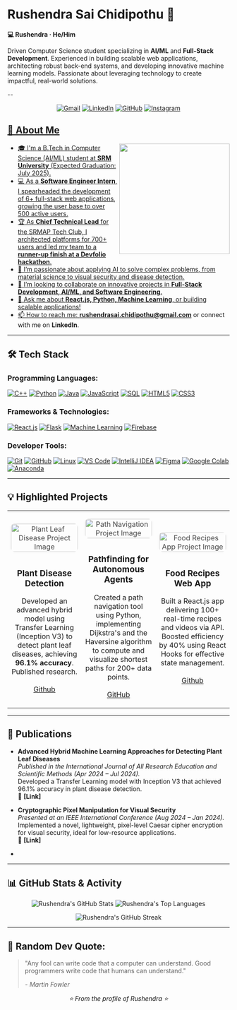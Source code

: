 # Rushendra Sai Chidipothu 👋
**💻 Rushendra · He/Him**

Driven Computer Science student specializing in **AI/ML** and **Full-Stack Development**. Experienced in building scalable web applications, architecting robust back-end systems, and developing innovative machine learning models. Passionate about leveraging technology to create impactful, real-world solutions.

--


<p align="center">
  <a href="mailto:rushendrasai.chidipothu@gmail.com"><img src="https://img.shields.io/badge/Gmail-D14836?style=for-the-badge&logo=gmail&logoColor=white" alt="Gmail"/></a>
  <a href="https://www.linkedin.com/in/rushendra-chidipothu-42065521b/"><img src="https://img.shields.io/badge/LinkedIn-0077B5?style=for-the-badge&logo=linkedin&logoColor=white" alt="LinkedIn"/></a>
  <a href="https://github.com/Rushendra69"><img src="https://img.shields.io/badge/GitHub-100000?style=for-the-badge&logo=github&logoColor=white" alt="GitHub"/></a>
  <a href="https://www.instagram.com/c_rushendra_?igsh=ZTJuZjF0d2ttcDNm"><img src="https://img.shields.io/badge/Instagram-E4405F?style=for-the-badge&logo=instagram&logoColor=white" alt="Instagram"/>
</p>



## 🚀 About Me

<picture>
  <source media="(prefers-color-scheme: dark)" srcset="https://raw.githubusercontent.com/udaykrizzz19/udaykrizzz19/main/developer_dark.svg">
  <source media="(prefers-color-scheme: light)" srcset="https://raw.githubusercontent.com/udaykrizzz19/udaykrizzz19/main/developer_light.svg">
  <img align="right" height="250" src="https://raw.githubusercontent.com/udaykrizzz19/udaykrizzz19/main/developer_light.svg">
</picture>
<!-- 💡 You can create new SVGs using tools like https://profilinator.rishav.dev/ -->

*   🎓 I'm a B.Tech in Computer Science (AI/ML) student at **SRM University** (Expected Graduation: July 2025).
*   💻 As a **Software Engineer Intern**, I spearheaded the development of 6+ full-stack web applications, growing the user base to over 500 active users.
*   🏆 As **Chief Technical Lead** for the SRMAP Tech Club, I architected platforms for 700+ users and led my team to a **runner-up finish at a Devfolio hackathon**.
*   🌱 I’m passionate about applying AI to solve complex problems, from material science to visual security and disease detection.
*   👯 I’m looking to collaborate on innovative projects in **Full-Stack Development, AI/ML, and Software Engineering**.
*   💬 Ask me about **React.js, Python, Machine Learning**, or building scalable applications!
*   📫 How to reach me: **rushendrasai.chidipothu@gmail.com** or connect with me on **LinkedIn**.

---

## 🛠️ Tech Stack

### Programming Languages:
<p align="left">
  <a href="https://isocpp.org/" target="_blank" rel="noreferrer"><img src="https://img.shields.io/badge/C%2B%2B-00599C?style=for-the-badge&logo=cplusplus&logoColor=white" alt="C++"></a>
  <a href="https://www.python.org" target="_blank" rel="noreferrer"><img src="https://img.shields.io/badge/Python-3776AB?style=for-the-badge&logo=python&logoColor=white" alt="Python"></a>
  <a href="https://www.java.com" target="_blank" rel="noreferrer"><img src="https://img.shields.io/badge/Java-ED8B00?style=for-the-badge&logo=openjdk&logoColor=white" alt="Java"></a>
  <a href="https://developer.mozilla.org/en-US/docs/Web/JavaScript" target="_blank" rel="noreferrer"><img src="https://img.shields.io/badge/JavaScript-F7DF1E?style=for-the-badge&logo=javascript&logoColor=black" alt="JavaScript"></a>
  <a href="https://www.microsoft.com/en-us/sql-server" target="_blank" rel="noreferrer"><img src="https://img.shields.io/badge/SQL-025E8C?style=for-the-badge&logo=microsoftsqlserver&logoColor=white" alt="SQL"></a>
  <a href="https://developer.mozilla.org/en-US/docs/Web/HTML" target="_blank" rel="noreferrer"><img src="https://img.shields.io/badge/HTML5-E34F26?style=for-the-badge&logo=html5&logoColor=white" alt="HTML5"></a>
  <a href="https://developer.mozilla.org/en-US/docs/Web/CSS" target="_blank" rel="noreferrer"><img src="https://img.shields.io/badge/CSS3-1572B6?style=for-the-badge&logo=css3&logoColor=white" alt="CSS3"></a>
</p>

### Frameworks & Technologies:
<p align="left">
  <a href="https://reactjs.org/" target="_blank" rel="noreferrer"><img src="https://img.shields.io/badge/React-20232A?style=for-the-badge&logo=react&logoColor=61DAFB" alt="React.js"></a>
  <a href="https://flask.palletsprojects.com/" target="_blank" rel="noreferrer"><img src="https://img.shields.io/badge/Flask-000000?style=for-the-badge&logo=flask&logoColor=white" alt="Flask"></a>
  <a href="https://www.tensorflow.org" target="_blank" rel="noreferrer"><img src="https://img.shields.io/badge/Machine_Learning-FF6F00?style=for-the-badge&logo=tensorflow&logoColor=white" alt="Machine Learning"></a>
  <a href="https://firebase.google.com/" target="_blank" rel="noreferrer"><img src="https://img.shields.io/badge/Firebase-FFCA28?style=for-the-badge&logo=firebase&logoColor=black" alt="Firebase"></a>
</p>

### Developer Tools:
<p align="left">
  <a href="https://git-scm.com/" target="_blank" rel="noreferrer"><img src="https://img.shields.io/badge/Git-F05032?style=for-the-badge&logo=git&logoColor=white" alt="Git"></a>
  <a href="https://github.com/" target="_blank" rel="noreferrer"><img src="https://img.shields.io/badge/GitHub-100000?style=for-the-badge&logo=github&logoColor=white" alt="GitHub"></a>
  <a href="https://www.linux.org/" target="_blank" rel="noreferrer"><img src="https://img.shields.io/badge/Linux-FCC624?style=for-the-badge&logo=linux&logoColor=black" alt="Linux"></a>
  <a href="https://code.visualstudio.com/" target="_blank" rel="noreferrer"><img src="https://img.shields.io/badge/VS_Code-007ACC?style=for-the-badge&logo=visual-studio-code&logoColor=white" alt="VS Code"></a>
  <a href="https://www.jetbrains.com/idea/" target="_blank" rel="noreferrer"><img src="https://img.shields.io/badge/IntelliJ_IDEA-000000.svg?style=for-the-badge&logo=intellij-idea&logoColor=white" alt="IntelliJ IDEA"></a>
  <a href="https://www.figma.com/" target="_blank" rel="noreferrer"><img src="https://img.shields.io/badge/Figma-F24E1E?style=for-the-badge&logo=figma&logoColor=white" alt="Figma"></a>
  <a href="https://colab.research.google.com/" target="_blank" rel="noreferrer"><img src="https://img.shields.io/badge/Google_Colab-F9AB00?style=for-the-badge&logo=googlecolab&logoColor=black" alt="Google Colab"></a>
  <a href="https://www.anaconda.com/" target="_blank" rel="noreferrer"><img src="https://img.shields.io/badge/Anaconda-44A833?style=for-the-badge&logo=anaconda&logoColor=white" alt="Anaconda"></a>
</p>

---

## 💡 Highlighted Projects

<!-- Remember to replace these with your actual project links! -->
<table>
  <tr>
    <td width="33%">
      <p align="center">
        <img src="https://images.unsplash.com/photo-1601287293804-9a87af20db9f?q=80&w=1740&auto=format&fit=crop&ixlib=rb-4.1.0&ixid=M3wxMjA3fDB8MHxwaG90by1wYWdlfHx8fGVufDB8fHx8fA%3D%3D" alt="Plant Leaf Disease Project Image" style="width:100%; max-height:100px; object-fit:cover; border-radius:8px; opacity:0.8; margin-bottom:10px;" />
      </p>
      <h3 align="center">Plant Disease Detection</h3>
      <p align="center">
        Developed an advanced hybrid model using Transfer Learning (Inception V3) to detect plant leaf diseases, achieving <b>96.1% accuracy</b>. Published research.
        <br/><br/>
        <a href="[YOUR_GITHUB_PROJECT_LINK_HERE]" target="_blank">Github</a>
      </p>
    </td>
    <td width="33%">
      <p align="center">
        <img src="https://images.unsplash.com/photo-1465447142348-e9952c393450?w=800&auto=format&fit=crop&q=60&ixlib=rb-4.1.0&ixid=M3wxMjA3fDB8MHxzZWFyY2h8Mnx8cm9hZHN8ZW58MHx8MHx8fDA%3D" alt="Path Navigation Project Image" style="width:100%; max-height:100px; object-fit:cover; border-radius:8px; opacity:0.8; margin-bottom:10px;" />
      </p>
      <h3 align="center">Pathfinding for Autonomous Agents</h3>
      <p align="center">
        Created a path navigation tool using Python, implementing Dijkstra's and the Haversine algorithm to compute and visualize shortest paths for 200+ data points.
        <br/><br/>
        <a href="[YOUR_GITHUB_PROJECT_LINK_HERE]" target="_blank">GitHub</a>
      </p>
    </td>
    <td width="33%">
      <p align="center">
        <img src="https://images.unsplash.com/photo-1504754524776-8f4f37790ca0?q=80&w=1740&auto=format&fit=crop&ixlib=rb-4.1.0&ixid=M3wxMjA3fDB8MHxwaG90by1wYWdlfHx8fGVufDB8fHx8fA%3D%3D" alt="Food Recipes App Project Image" style="width:100%; max-height:100px; object-fit:cover; border-radius:8px; opacity:0.8; margin-bottom:10px;" />
      </p>
      <h3 align="center">Food Recipes Web App</h3>
      <p align="center">
        Built a React.js app delivering 100+ real-time recipes and videos via API. Boosted efficiency by 40% using React Hooks for effective state management.
        <br/><br/>
        <a href="[YOUR_GITHUB_PROJECT_LINK_HERE]" target="_blank">Github</a>
      </p>
    </td>
  </tr>
</table>

---

## 📄 Publications

*   **Advanced Hybrid Machine Learning Approaches for Detecting Plant Leaf Diseases**  
    *Published in the International Journal of All Research Education and Scientific Methods (Apr 2024 – Jul 2024).*  
    Developed a Transfer Learning model with Inception V3 that achieved 96.1% accuracy in plant disease detection.  
    🔗 **[Link]** <!-- Add link to the publication or project here -->

*   **Cryptographic Pixel Manipulation for Visual Security**  
    *Presented at an IEEE International Conference (Aug 2024 – Jan 2024).*  
    Implemented a novel, lightweight, pixel-level Caesar cipher encryption for visual security, ideal for low-resource applications.  
    🔗 **[Link]** <!-- Add link to the publication or project here -->

*
---

## 📊 GitHub Stats & Activity

<p align="center">
  <img src="https://github-readme-stats.vercel.app/api?username=Rushendra&show_icons=true&theme=tokyonight&count_private=true&hide_border=true" alt="Rushendra's GitHub Stats"/>
  <img src="https://github-readme-stats.vercel.app/api/top-langs/?username=Rushendra&layout=compact&theme=tokyonight&hide_border=true" alt="Rushendra's Top Languages"/>
</p>
<p align="center">
  <img src="https://github-readme-streak-stats.herokuapp.com/?user=Rushendra&theme=tokyonight&hide_border=true" alt="Rushendra's GitHub Streak"/>
</p>

---

## 📜 Random Dev Quote:

> "Any fool can write code that a computer can understand. Good programmers write code that humans can understand."
>
> *- Martin Fowler*

<p align="center">
  <em>⭐️ From the profile of Rushendra ⭐️</em>
</p>
